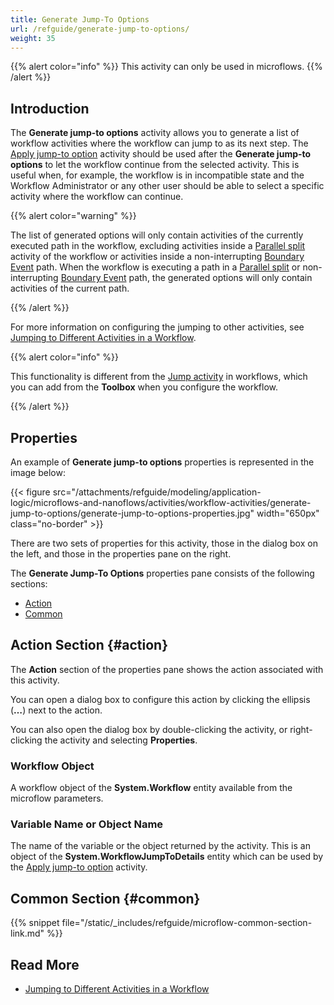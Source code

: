 ```yaml
---
title: Generate Jump-To Options
url: /refguide/generate-jump-to-options/
weight: 35
---
```


{{% alert color="info" %}}
This activity can only be used in microflows.
{{% /alert %}}

## Introduction

The **Generate jump-to options** activity allows you to generate a list of workflow activities where the workflow can jump to as its next step. The [Apply jump-to option](/refguide/apply-jump-to-option/) activity should be used after the **Generate jump-to options** to let the workflow continue from the selected activity. This is useful when, for example, the workflow is in incompatible state and the Workflow Administrator or any other user should be able to select a specific activity where the workflow can continue. 

{{% alert color="warning" %}} 

The list of generated options will only contain activities of the currently executed path in the workflow, excluding activities inside a [Parallel split](/refguide/parallel-split/) activity of the workflow or activities inside a non-interrupting [Boundary Event](/refguide/boundary-events/) path. When the workflow is executing a path in a [Parallel split](/refguide/parallel-split/) or non-interrupting [Boundary Event](/refguide/boundary-events/) path, the generated options will only contain activities of the current path. 

{{% /alert %}}

For more information on configuring the jumping to other activities, see [Jumping to Different Activities in a Workflow](/refguide/jump-to/).

{{% alert color="info" %}}

This functionality is different from the [Jump activity](/refguide/jump-activity/) in workflows, which you can add from the **Toolbox** when you configure the workflow. 

{{% /alert %}}

## Properties

An example of **Generate jump-to options** properties is represented in the image below:

{{< figure src="/attachments/refguide/modeling/application-logic/microflows-and-nanoflows/activities/workflow-activities/generate-jump-to-options/generate-jump-to-options-properties.jpg" width="650px" class="no-border" >}}

There are two sets of properties for this activity, those in the dialog box on the left, and those in the properties pane on the right.

The **Generate Jump-To Options** properties pane consists of the following sections:

* [Action](#action)
* [Common](#common)

## Action Section {#action}

The **Action** section of the properties pane shows the action associated with this activity.

You can open a dialog box to configure this action by clicking the ellipsis (**…**) next to the action.

You can also open the dialog box by double-clicking the activity, or right-clicking the activity and selecting **Properties**.

### Workflow Object

A workflow object of the **System.Workflow** entity available from the microflow parameters.

### Variable Name or Object Name

The name of the variable or the object returned by the activity. This is an object of the **System.WorkflowJumpToDetails** entity which can be used by the [Apply jump-to option](/refguide/apply-jump-to-option/) activity.

## Common Section {#common}

{{% snippet file="/static/_includes/refguide/microflow-common-section-link.md" %}}

## Read More

* [Jumping to Different Activities in a Workflow](/refguide/jump-to/)
